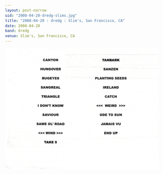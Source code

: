 ```yaml
---
layout: post-narrow
uid: "2008-04-20-dredg-slims.jpg"
title: "2008-04-20 : dredg : Slim's, San Francisco, CA"
date: 2008-04-20
band: dredg
venue: Slim's, San Francisco, CA
---
```


<div class="showcase">
  <img src="/img/2008/04/20080420-Dredg-Slims.jpg" alt="2008-04-20-dredg-slims.jpg">
</div>
